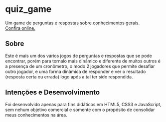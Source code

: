 <h1>quiz_game</h1>
<p>Um game de perguntas e respostas sobre conhecimentos gerais.<br />
<a href="https://googledrive.com/host/0B0bM9YNF_RCEV19WeVpUTi1FMFE/index.html" target="_blank">Confira online.</a></p>

<h2>Sobre</h2>
<p>Este é mais um dos vários jogos de perguntas e respostas que se pode encontrar, porém para tornalo mais dinâmico e diferente de muitos outros é a presença de um cronômetro, o modo 2 jogadores que permite desafiar outro jogador, e uma forma dinâmica de responder e ver o resultado (resposta certa ou errada) logo após a tal ter sido respondida.</p>

<h2>Intenções e Desenvolvimento</h2>
<p>Foi desenvolvido apenas para fins didáticos em HTML5, CSS3 e JavaScript, sem nehum objetivo comercial e somente com o propósito de consolidar meus conhecimentos na área.</p>

